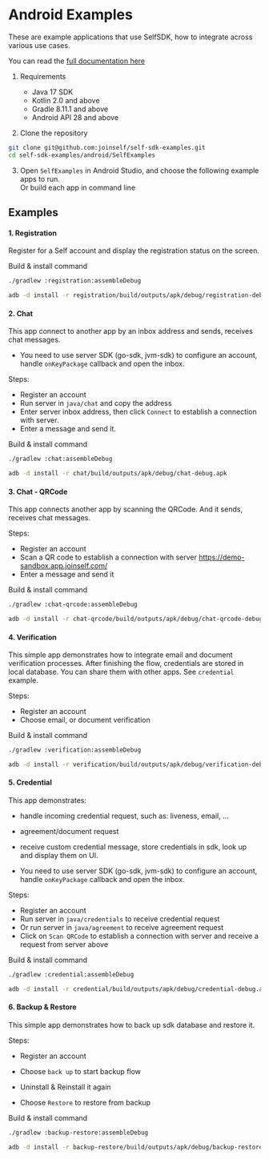# Android Examples

These are example applications that use SelfSDK, how to integrate across various use cases.

You can read the [full documentation here](https://docs.joinself.com/introduction/overview/)

1. Requirements
   - Java 17 SDK
   - Kotlin 2.0 and above
   - Gradle 8.11.1 and above
   - Android API 28 and above
   
2. Clone the repository   
```bash
git clone git@github.com:joinself/self-sdk-examples.git
cd self-sdk-examples/android/SelfExamples
```

3. Open `SelfExamples` in Android Studio, and choose the following example apps to run.   
Or build each app in command line

## Examples

#### 1. Registration

Register for a Self account and display the registration status on the screen.

Build & install command  
```bash
./gradlew :registration:assembleDebug

adb -d install -r registration/build/outputs/apk/debug/registration-debug.apk
```

#### 2. Chat

This app connect to another app by an inbox address and sends, receives chat messages.

- You need to use server SDK (go-sdk, jvm-sdk) to configure an account, handle `onKeyPackage` callback and open the inbox.

Steps:
  - Register an account
  - Run server in `java/chat` and copy the address
  - Enter server inbox address, then click `Connect` to establish a connection with server.
  - Enter a message and send it.

Build & install command   
```bash
./gradlew :chat:assembleDebug

adb -d install -r chat/build/outputs/apk/debug/chat-debug.apk
```

#### 3. Chat - QRCode

This app connects another app by scanning the QRCode. And it sends, receives chat messages.

Steps:
  - Register an account
  - Scan a QR code to establish a connection with server https://demo-sandbox.app.joinself.com/
  - Enter a message and send it

Build & install command   
```bash
./gradlew :chat-qrcode:assembleDebug

adb -d install -r chat-qrcode/build/outputs/apk/debug/chat-qrcode-debug.apk
```

#### 4. Verification

This simple app demonstrates how to integrate email and document verification processes.
After finishing the flow, credentials are stored in local database. You can share them with other apps. See `credential` example.

Steps:
  - Register an account
  - Choose email, or document verification

Build & install command   
```bash
./gradlew :verification:assembleDebug

adb -d install -r verification/build/outputs/apk/debug/verification-debug.apk
```

#### 5. Credential

This app demonstrates: 
- handle incoming credential request, such as: liveness, email, ...
- agreement/document request
- receive custom credential message, store credentials in sdk, look up and display them on UI.

- You need to use server SDK (go-sdk, jvm-sdk) to configure an account, handle `onKeyPackage` callback and open the inbox.

Steps:
  - Register an account
  - Run server in `java/credentials` to receive credential request
  - Or run server in `java/agreement` to receive agreement request
  - Click on `Scan QRCode` to establish a connection with server and receive a request from server above

Build & install command   
```bash
./gradlew :credential:assembleDebug

adb -d install -r credential/build/outputs/apk/debug/credential-debug.apk
```

#### 6. Backup & Restore

This simple app demonstrates how to back up sdk database and restore it.

Steps:
- Register an account
- Choose `back up` to start backup flow

- Uninstall & Reinstall it again
- Choose `Restore` to restore from backup

Build & install command
```bash
./gradlew :backup-restore:assembleDebug

adb -d install -r backup-restore/build/outputs/apk/debug/backup-restore-debug.apk
```